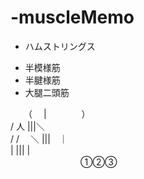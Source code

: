 # -muscleMemo

- ハムストリングス
+ 半模様筋
+ 半腱様筋
+ 大腿二頭筋
 
　　（　  |　　　　）  
   /    人    |||＼  
  /    /　 ＼ |||　｜  
            | |||  |  
　　　　　　　　①②③  
        
